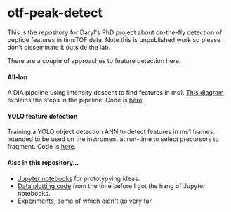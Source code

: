 # otf-peak-detect
This is the repository for Daryl's PhD project about on-the-fly detection of peptide features in timsTOF data. Note this is unpublished work so please don't disseminate it outside the lab.

There are a couple of approaches to feature detection here.

#### All-Ion
A DIA pipeline using intensity descent to find features in ms1. [This diagram](https://github.com/WEHI-Proteomics/otf-peak-detect/blob/master/documentation/pipeline%20schematic.png) explains the steps in the pipeline. Code is [here](https://github.com/WEHI-Proteomics/otf-peak-detect/tree/master/original-pipeline).

#### YOLO feature detection
Training a YOLO object detection ANN to detect features in ms1 frames. Intended to be used on the instrument at run-time to select precursors to fragment. Code is [here](https://github.com/WEHI-Proteomics/otf-peak-detect/tree/master/yolo).

#### Also in this repository...
- [Jupyter notebooks](https://github.com/WEHI-Proteomics/otf-peak-detect/tree/master/notebooks) for prototypying ideas.
- [Data plotting code](https://github.com/WEHI-Proteomics/otf-peak-detect/tree/master/plotting) from the time before I got the hang of Jupyter notebooks.
- [Experiments](https://github.com/WEHI-Proteomics/otf-peak-detect/tree/master/experiments), some of which didn't go very far.
